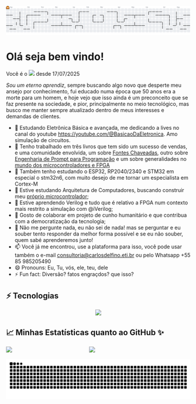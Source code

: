 <picture>
  <source media="(prefers-color-scheme: dark)" srcset="https://raw.githubusercontent.com/carlosdelfino/carlosdelfino/output/pacman-contribution-graph-dark.svg">
  <source media="(prefers-color-scheme: light)" srcset="https://raw.githubusercontent.com/carlosdelfino/carlosdelfino/output/pacman-contribution-graph.svg">
  <img alt="pacman contribution graph" src="https://raw.githubusercontent.com/carlosdelfino/carlosdelfino/output/pacman-contribution-graph.svg">
</picture>

Olá seja bem vindo! 
===================

Você é o <img src="https://visitor-badge.laobi.icu/badge?page_id=carlosdelfino.carlosdelfino&"  /> desde 17/07/2025

_Sou um eterno aprendiz_, sempre buscando algo novo que desperte meu ansejo por conhecimento, fui educado numa época que 50 anos era a morte para um homem, e hoje vejo que isso ainda é um preconceito que se faz presente na sociedade, e pior, principalmente no meio tecnológico, mas busco me manter sempre atualizado dentro de meus interesses e demandas de clientes.

- 🔭 Estudando Eletrônica Básica e avançada, me dedicando a lives no canal do youtube https://youtube.com/@BasicaoDaEletronica. Amo simulação de circuitos.
- 📖 Tenho trabalhado em três livros que tem sido um sucesso de vendas, e uma comunidade envolvida, um sobre [Fontes Chaveadas](https://fontechaveada.com/olivro), outro sobre [Engenharia de Prompt para Programação](https://pay.hotmart.com/P98416403J?off=9k7ipjb2) e um sobre generalidades no [mundo dos microcontroladores e FPGA](https://mcu.tec.br/livros)
- 🔭 Também tenho estudando o ESP32, RP2040/2340 e STM32 em especial o stm32n6, com muito desejo de me tornar um especialista em Cortex-M
- 🔭 Estive estudando Arquitetura de Computadores, buscando construir meu [próprio microcontrolador](https://github.com/riscuinho);
- 🌱 Estive aprendendo Verilog e tudo que é relativo a FPGA num contexto mais restrito a simulação com @iVerilog;
- 👯 Gosto de colaborar em projeto de cunho humanitário e que contribua com a democratização da tecnologia;
- 💬 Não me pergunte nada, eu não sei de nada! mas se perguntar e eu souber tento responder da melhor forma possível e se eu não souber, quem sabé aprenderemos junto!
- 📫 Você já me encontrou, use a plataforma para isso, você pode usar também o e-mail consultoria@carlosdelfino.eti.br ou pelo Whatsapp +55 85 985205490
- 😄 Pronouns: Eu, Tu, vós, ele, teu, dele
- ⚡ Fun fact: Diversão? fatos engraçdos? que isso?

## ⚡ Tecnologias
<p align="center">
  <img src="https://skillicons.dev/icons?i=html,angular,react,js,typescript,nodejs,php,java,c,python,django,nativescript,firebase,verilog,fpga,esp32,stm32risc-v,arduino,linux,docker,sqlite,mysql,vscode,windsurf,eclipse,vim,bash,git,github,gitlab,salesforce,chatgpt,gmail,ipfs"></img>
</p>
  

## 📈 Minhas Estatísticas quanto ao GitHub ✨


<img align="left" width="45%" src="https://github-readme-stats.vercel.app/api?username=carlosdelfino&show_icons=true&theme=merko"></img>

<img width="47%" src="https://github-readme-stats.vercel.app/api/top-langs/?username=carlosdelfino&layout=compact&theme=merko"></img>


<picture>
  <source media="(prefers-color-scheme: dark)" srcset="https://raw.githubusercontent.com/carlosdelfino/carlosdelfino/refs/heads/output/github-snake-dark.svg">
  <source media="(prefers-color-scheme: light)" srcset="https://raw.githubusercontent.com/carlosdelfino/carlosdelfino/refs/heads/output/github-snake.svg">
  <img alt="pacman contribution graph" src="https://raw.githubusercontent.com/carlosdelfino/carlosdelfino/refs/heads/output/github-snake.svg">
</picture>

